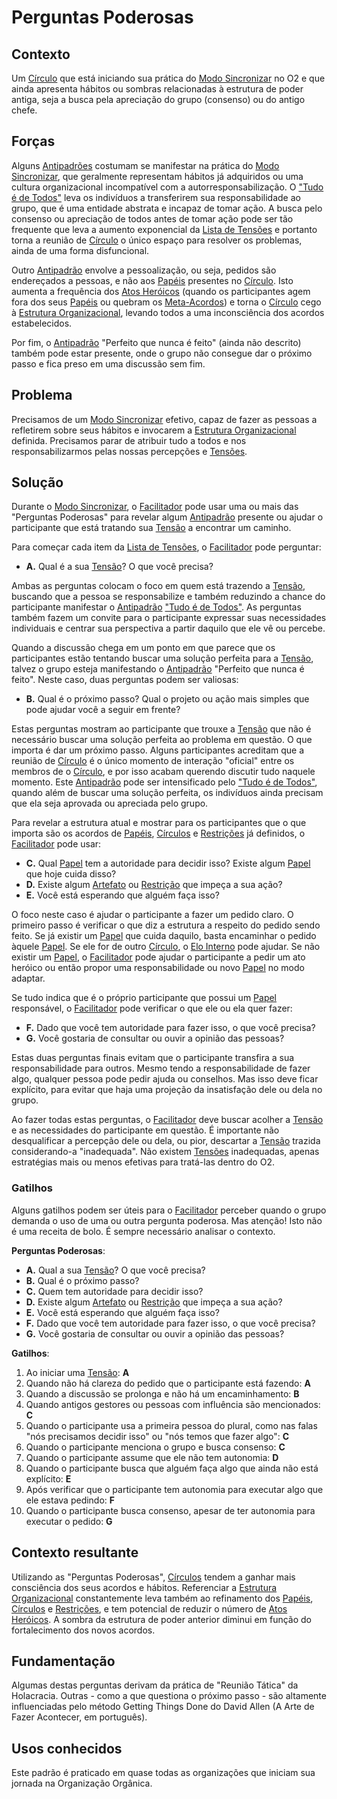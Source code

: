 # Perguntas Poderosas

## Contexto

Um [Círculo](../../meta-acordos.md#circulos) que está iniciando sua prática do [Modo Sincronizar](../../meta-acordos.md#modo-sincronizar) no O2 e que ainda apresenta hábitos ou sombras relacionadas à estrutura de poder antiga, seja a busca pela apreciação do grupo \(consenso\) ou do antigo chefe.

## Forças

Alguns [Antipadrões](../antipadroes/) costumam se manifestar na prática do [Modo Sincronizar](../../meta-acordos.md#modo-sincronizar), que geralmente representam hábitos já adquiridos ou uma cultura organizacional incompatível com a autorresponsabilização. O ["Tudo é de Todos"](../antipadroes/tudo-e-de-todos.md) leva os indivíduos a transferirem sua responsabilidade ao grupo, que é uma entidade abstrata e incapaz de tomar ação. A busca pelo consenso ou apreciação de todos antes de tomar ação pode ser tão frequente que leva a aumento exponencial da [Lista de Tensões](../../meta-acordos.md#lista-de-tensoes) e portanto torna a reunião de [Círculo](../../meta-acordos.md#circulos) o único espaço para resolver os problemas, ainda de uma forma disfuncional.

Outro [Antipadrão](../antipadroes/) envolve a pessoalização, ou seja, pedidos são endereçados a pessoas, e não aos [Papéis](../../meta-acordos.md#papeis) presentes no [Círculo](../../meta-acordos.md#circulos). Isto aumenta a frequência dos [Atos Heróicos]() \(quando os participantes agem fora dos seus [Papéis](../../meta-acordos.md#papeis) ou quebram os [Meta-Acordos](../../meta-acordos.md)\) e torna o [Círculo](../../meta-acordos.md#circulos) cego à [Estrutura Organizacional](../../meta-acordos.md#estrutura-organizacional), levando todos a uma inconsciência dos acordos estabelecidos.

Por fim, o [Antipadrão](../antipadroes/) "Perfeito que nunca é feito" \(ainda não descrito\) também pode estar presente, onde o grupo não consegue dar o próximo passo e fica preso em uma discussão sem fim.

## Problema

Precisamos de um [Modo Sincronizar](../../meta-acordos.md#modo-sincronizar) efetivo, capaz de fazer as pessoas a refletirem sobre seus hábitos e invocarem a [Estrutura Organizacional](../../meta-acordos.md#estrutura-organizacional) definida. Precisamos parar de atribuir tudo a todos e nos responsabilizarmos pelas nossas percepções e [Tensões](../../meta-acordos.md#organizacao).

## Solução

Durante o [Modo Sincronizar](../../meta-acordos.md#modo-sincronizar), o [Facilitador](../../meta-acordos.md#facilitador) pode usar uma ou mais das "Perguntas Poderosas" para revelar algum [Antipadrão](../antipadroes/) presente ou ajudar o participante que está tratando sua [Tensão](../../meta-acordos.md#organizacao) a encontrar um caminho.

Para começar cada item da [Lista de Tensões](../../meta-acordos.md#lista-de-tensoes), o [Facilitador](../../meta-acordos.md#facilitador) pode perguntar:

* **A.** Qual é a sua [Tensão](../../meta-acordos.md#organizacao)? O que você precisa?

Ambas as perguntas colocam o foco em quem está trazendo a [Tensão](../../meta-acordos.md#organizacao), buscando que a pessoa se responsabilize e também reduzindo a chance do participante manifestar o [Antipadrão](../antipadroes/) ["Tudo é de Todos"](../antipadroes/tudo-e-de-todos.md). As perguntas também fazem um convite para o participante expressar suas necessidades individuais e centrar sua perspectiva a partir daquilo que ele vê ou percebe.

Quando a discussão chega em um ponto em que parece que os participantes estão tentando buscar uma solução perfeita para a [Tensão](../../meta-acordos.md#organizacao), talvez o grupo esteja manifestando o [Antipadrão](../antipadroes/) "Perfeito que nunca é feito". Neste caso, duas perguntas podem ser valiosas:

* **B.** Qual é o próximo passo? Qual o projeto ou ação mais simples que pode ajudar você a seguir em frente?

Estas perguntas mostram ao participante que trouxe a [Tensão](../../meta-acordos.md#organizacao) que não é necessário buscar uma solução perfeita ao problema em questão. O que importa é dar um próximo passo. Alguns participantes acreditam que a reunião de [Círculo](../../meta-acordos.md#circulos) é o único momento de interação "oficial" entre os membros de o [Círculo](../../meta-acordos.md#circulos), e por isso acabam querendo discutir tudo naquele momento. Este [Antipadrão](../antipadroes/) pode ser intensificado pelo ["Tudo é de Todos"](../antipadroes/tudo-e-de-todos.md), quando além de buscar uma solução perfeita, os indivíduos ainda precisam que ela seja aprovada ou apreciada pelo grupo.

Para revelar a estrutura atual e mostrar para os participantes que o que importa são os acordos de [Papéis](../../meta-acordos.md#papeis), [Círculos](../../meta-acordos.md#circulos) e [Restrições](../../meta-acordos.md#restricoes) já definidos, o [Facilitador](../../meta-acordos.md#facilitador) pode usar:

* **C.** Qual [Papel](../../meta-acordos.md#papeis) tem a autoridade para decidir isso? Existe algum [Papel](../../meta-acordos.md#papeis) que hoje cuida disso?
* **D.** Existe algum [Artefato](../../meta-acordos.md#papeis) ou [Restrição](../../meta-acordos.md#restricoes) que impeça a sua ação?
* **E.** Você está esperando que alguém faça isso?

O foco neste caso é ajudar o participante a fazer um pedido claro. O primeiro passo é verificar o que diz a estrutura a respeito do pedido sendo feito. Se já existir um [Papel](../../meta-acordos.md#papeis) que cuida daquilo, basta encaminhar o pedido àquele [Papel](../../meta-acordos.md#papeis). Se ele for de outro [Círculo](../../meta-acordos.md#circulos), o [Elo Interno](../../meta-acordos.md#elo-interno) pode ajudar. Se não existir um [Papel](../../meta-acordos.md#papeis), o [Facilitador](../../meta-acordos.md#facilitador) pode ajudar o participante a pedir um ato heróico ou então propor uma responsabilidade ou novo [Papel](../../meta-acordos.md#papeis) no modo adaptar.

Se tudo indica que é o próprio participante que possui um [Papel](../../meta-acordos.md#papeis) responsável, o [Facilitador](../../meta-acordos.md#facilitador) pode verificar o que ele ou ela quer fazer:

* **F.** Dado que você tem autoridade para fazer isso, o que você precisa?
* **G.** Você gostaria de consultar ou ouvir a opinião das pessoas?

Estas duas perguntas finais evitam que o participante transfira a sua responsabilidade para outros. Mesmo tendo a responsabilidade de fazer algo, qualquer pessoa pode pedir ajuda ou conselhos. Mas isso deve ficar explícito, para evitar que haja uma projeção da insatisfação dele ou dela no grupo.

Ao fazer todas estas perguntas, o [Facilitador](../../meta-acordos.md#facilitador) deve buscar acolher a [Tensão](../../meta-acordos.md#organizacao) e as necessidades do participante em questão. É importante não desqualificar a percepção dele ou dela, ou pior, descartar a [Tensão](../../meta-acordos.md#organizacao) trazida considerando-a "inadequada". Não existem [Tensões](../../meta-acordos.md#organizacao) inadequadas, apenas estratégias mais ou menos efetivas para tratá-las dentro do O2.

### Gatilhos

Alguns gatilhos podem ser úteis para o [Facilitador](../../meta-acordos.md#facilitador) perceber quando o grupo demanda o uso de uma ou outra pergunta poderosa. Mas atenção! Isto não é uma receita de bolo. É sempre necessário analisar o contexto.

**Perguntas Poderosas**:

* **A.** Qual a sua [Tensão](../../meta-acordos.md#organizacao)? O que você precisa?
* **B.** Qual é o próximo passo?
* **C.** Quem tem autoridade para decidir isso?
* **D.** Existe algum [Artefato](../../meta-acordos.md#papeis) ou [Restrição](../../meta-acordos.md#restricoes) que impeça a sua ação?
* **E.** Você está esperando que alguém faça isso?
* **F.** Dado que você tem autoridade para fazer isso, o que você precisa?
* **G.** Você gostaria de consultar ou ouvir a opinião das pessoas?

**Gatilhos**:

1. Ao iniciar uma [Tensão](../../meta-acordos.md#organizacao): **A**
2. Quando não há clareza do pedido que o participante está fazendo: **A**
3. Quando a discussão se prolonga e não há um encaminhamento: **B**
4. Quando antigos gestores ou pessoas com influência são mencionados: **C**
5. Quando o participante usa a primeira pessoa do plural, como nas falas "nós precisamos decidir isso" ou "nós temos que fazer algo": **C**
6. Quando o participante menciona o grupo e busca consenso: **C**
7. Quando o participante assume que ele não tem autonomia: **D**
8. Quando o participante busca que alguém faça algo que ainda não está explícito: **E**
9. Após verificar que o participante tem autonomia para executar algo que ele estava pedindo: **F**
10. Quando o participante busca consenso, apesar de ter autonomia para executar o pedido: **G**

## Contexto resultante

Utilizando as "Perguntas Poderosas", [Círculos](../../meta-acordos.md#circulos) tendem a ganhar mais consciência dos seus acordos e hábitos. Referenciar a [Estrutura Organizacional](../../meta-acordos.md#estrutura-organizacional) constantemente leva também ao refinamento dos [Papéis](../../meta-acordos.md#papeis), [Círculos](../../meta-acordos.md#circulos) e [Restrições](../../meta-acordos.md#restricoes), e tem potencial de reduzir o número de [Atos Heróicos](). A sombra da estrutura de poder anterior diminui em função do fortalecimento dos novos acordos.

## Fundamentação

Algumas destas perguntas derivam da prática de "Reunião Tática" da Holacracia. Outras - como a que questiona o próximo passo - são altamente influenciadas pelo método Getting Things Done do David Allen \(A Arte de Fazer Acontecer, em português\).

## Usos conhecidos

Este padrão é praticado em quase todas as organizações que iniciam sua jornada na Organização Orgânica.
